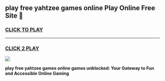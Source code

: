 
## play free yahtzee games online Play Online Free Site 👋
<h3>
<a href="https://download.freeplayer.one?title=play_free_yahtzee_games_online&ref=21F">CLICK TO PLAY</a></h3>
<hr>

<h3>
<a href="https://download.freeplayer.one?title=play_free_yahtzee_games_online&ref=21F">CLICK 2 PLAY</a>
  
</h3>

<a href="https://download.freeplayer.one?title=play_free_yahtzee_games_online&ref=21F"><img src="https://cdnb.artstation.com/p/assets/images/images/032/539/853/original/anto-thomas-button-gif.gif"></a>


**play free yahtzee games online games unblocked: Your Gateway to Fun and Accessible Online Gaming**
